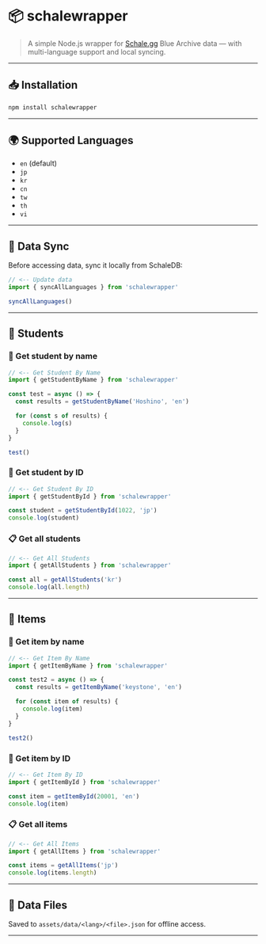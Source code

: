 # 📦 schalewrapper

> A simple Node.js wrapper for [Schale.gg](https://schale.gg) Blue Archive data — with multi-language support and local syncing.

---

## 📥 Installation

```bash
npm install schalewrapper
```

---

## 🌍 Supported Languages

- `en` (default)
- `jp`
- `kr`
- `cn`
- `tw`
- `th`
- `vi`

---

## 🔧 Data Sync

Before accessing data, sync it locally from SchaleDB:

```js
// <-- Update data
import { syncAllLanguages } from 'schalewrapper'

syncAllLanguages()
```

---

## 👧 Students

### 🔎 Get student by name

```js
// <-- Get Student By Name
import { getStudentByName } from 'schalewrapper'

const test = async () => {
  const results = getStudentByName('Hoshino', 'en')

  for (const s of results) {
    console.log(s)
  }
}

test()
```

### 🔎 Get student by ID

```js
// <-- Get Student By ID
import { getStudentById } from 'schalewrapper'

const student = getStudentById(1022, 'jp')
console.log(student)
```

### 📋 Get all students

```js
// <-- Get All Students
import { getAllStudents } from 'schalewrapper'

const all = getAllStudents('kr')
console.log(all.length)
```

---

## 🎒 Items

### 🔎 Get item by name

```js
// <-- Get Item By Name
import { getItemByName } from 'schalewrapper'

const test2 = async () => {
  const results = getItemByName('keystone', 'en')

  for (const item of results) {
    console.log(item)
  }
}

test2()
```

### 🔎 Get item by ID

```js
// <-- Get Item By ID
import { getItemById } from 'schalewrapper'

const item = getItemById(20001, 'en')
console.log(item)
```

### 📋 Get all items

```js
// <-- Get All Items
import { getAllItems } from 'schalewrapper'

const items = getAllItems('jp')
console.log(items.length)
```

---

## 📁 Data Files

Saved to `assets/data/<lang>/<file>.json` for offline access.

---